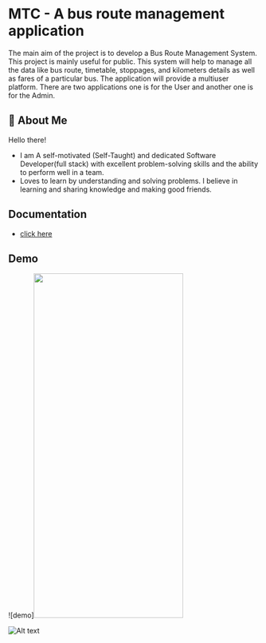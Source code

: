 
# MTC - A bus route management application

The main aim of the project is to develop a Bus Route Management System. This project is mainly useful for public. This system will help to manage all the data like bus route, timetable, stoppages, and kilometers details as well as fares of a particular bus. The application will provide a multiuser platform. There are two applications one is for the User and another one is for the Admin.


## 🚀 About Me
Hello there!

- I am A self-motivated (Self-Taught) and dedicated Software Developer(full stack) with excellent problem-solving skills and the ability to perform well in a team.
- Loves to learn by understanding and solving problems. I believe in learning and sharing knowledge and making good friends.


## Documentation

 - [click here](https://drive.google.com/file/d/1859Ai8EQ4AyeMWoTTQfR7IngY_qynIRC/view?usp=sharing)
 


## Demo

![demo]<img src="https://github.com/sajal-web/MTC-route-management-application/blob/master/demo/demo.gif" width="300" height="690">

![Alt text](https://github.com/sajal-web/MTC-route-management-application/blob/master/demo/demo.gif )
